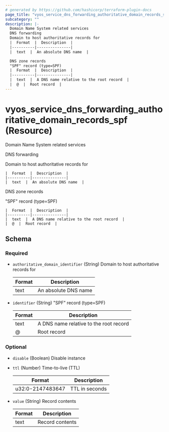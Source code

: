 ```yaml
---
# generated by https://github.com/hashicorp/terraform-plugin-docs
page_title: "vyos_service_dns_forwarding_authoritative_domain_records_spf Resource - vyos"
subcategory: ""
description: |-
  Domain Name System related services
  DNS forwarding
  Domain to host authoritative records for
  |  Format  |  Description  |
  |----------|---------------|
  |  text  |  An absolute DNS name  |

  DNS zone records
  "SPF" record (type=SPF)
  |  Format  |  Description  |
  |----------|---------------|
  |  text  |  A DNS name relative to the root record  |
  |  @  |  Root record  |
---
```


# vyos_service_dns_forwarding_authoritative_domain_records_spf (Resource)

Domain Name System related services

DNS forwarding

Domain to host authoritative records for

    |  Format  |  Description  |
    |----------|---------------|
    |  text  |  An absolute DNS name  |

DNS zone records

"SPF" record (type=SPF)

    |  Format  |  Description  |
    |----------|---------------|
    |  text  |  A DNS name relative to the root record  |
    |  @  |  Root record  |



<!-- schema generated by tfplugindocs -->
## Schema

### Required

- `authoritative_domain_identifier` (String) Domain to host authoritative records for

    |  Format  |  Description  |
    |----------|---------------|
    |  text  |  An absolute DNS name  |
- `identifier` (String) "SPF" record (type=SPF)

    |  Format  |  Description  |
    |----------|---------------|
    |  text  |  A DNS name relative to the root record  |
    |  @  |  Root record  |

### Optional

- `disable` (Boolean) Disable instance
- `ttl` (Number) Time-to-live (TTL)

    |  Format  |  Description  |
    |----------|---------------|
    |  u32:0-2147483647  |  TTL in seconds  |
- `value` (String) Record contents

    |  Format  |  Description  |
    |----------|---------------|
    |  text  |  Record contents  |
